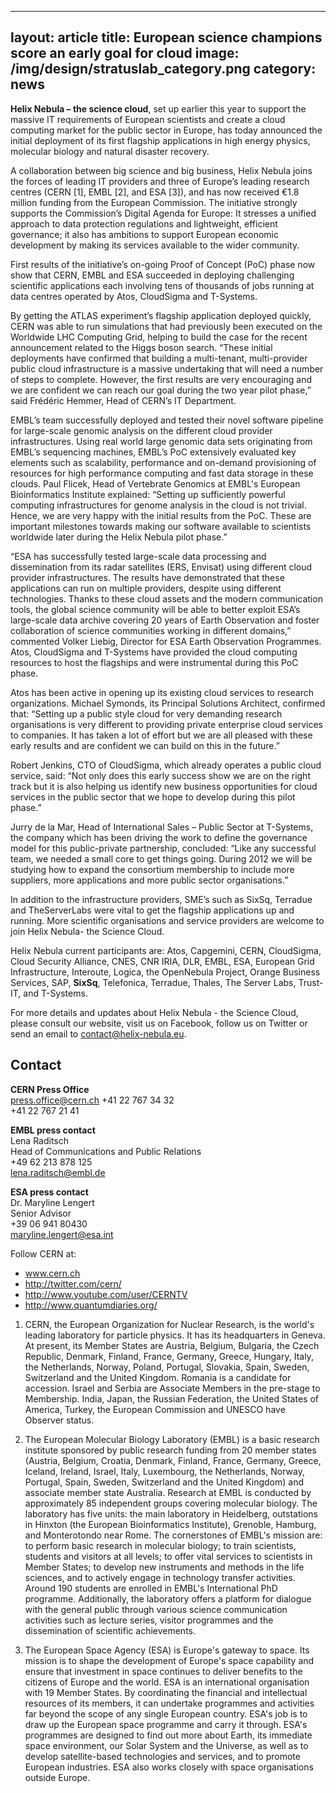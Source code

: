 
---
layout: article
title: European science champions score an early goal for cloud
image: /img/design/stratuslab_category.png
category: news
---

**Helix Nebula – the science cloud**, set up earlier this year to support the massive IT requirements of European scientists and create a cloud computing market for the public sector in Europe, has today announced the initial deployment of its first flagship applications in high energy physics, molecular biology and natural disaster recovery. 

A collaboration between big science and big business, Helix Nebula joins the forces of leading IT providers and three of Europe’s leading research centres (CERN [1], EMBL [2], and ESA [3]), and has now received €1.8 million funding from the European Commission. The initiative strongly supports the Commission’s Digital Agenda for Europe: It stresses a unified approach to data protection regulations and lightweight, efficient governance; it also has ambitions to support European economic development by making its services available to the wider community.

First results of the initiative’s on-going Proof of Concept (PoC) phase now show that CERN, EMBL and ESA succeeded in deploying challenging scientific applications each involving tens of thousands of jobs running at data centres operated by Atos, CloudSigma and T-Systems. 

By getting the ATLAS experiment’s flagship application deployed quickly, CERN was able to run simulations that had previously been executed on the Worldwide LHC Computing Grid, helping to build the case for the recent announcement related to the Higgs boson search. “These initial deployments have confirmed that building a multi-tenant, multi-provider public cloud infrastructure is a massive undertaking that will need a number of steps to complete. However, the first results are very encouraging and we are confident we can reach our goal during the two year pilot phase,” said Frédéric Hemmer, Head of CERN’s IT Department.

EMBL’s team successfully deployed and tested their novel software pipeline for large-scale genomic analysis on the different cloud provider infrastructures. Using real world large genomic data sets originating from EMBL’s sequencing machines, EMBL’s PoC extensively evaluated key elements such as scalability, performance and on-demand provisioning of resources for high performance computing and fast data storage in these clouds. Paul Flicek, Head of Vertebrate Genomics at EMBL's European Bioinformatics Institute explained: “Setting up sufficiently powerful computing infrastructures for genome analysis in the cloud is not trivial. Hence, we are very happy with the initial results from the PoC. These are important milestones towards making our software available to scientists worldwide later during the Helix Nebula pilot phase.”

“ESA has successfully tested large-scale data processing and dissemination from its radar satellites (ERS, Envisat) using different cloud provider infrastructures. The results have demonstrated that these applications can run on multiple providers, despite using different technologies. Thanks to these cloud assets and the modern communication tools, the global science community will be able to better exploit ESA’s large-scale data archive covering 20 years of Earth Observation and foster collaboration of science communities working in different domains,” commented Volker Liebig, Director for ESA Earth Observation Programmes. 
Atos, CloudSigma and T-Systems have provided the cloud computing resources to host the flagships and were instrumental during this PoC phase.

Atos has been active in opening up its existing cloud services to research organizations. Michael Symonds, its Principal Solutions Architect, confirmed that: “Setting up a public style cloud for very demanding research organisations is very different to providing private enterprise cloud services to companies. It has taken a lot of effort but we are all pleased with these early results and are confident we can build on this in the future.” 

Robert Jenkins, CTO of CloudSigma, which already operates a public cloud service, said: “Not only does this early success show we are on the right track but it is also helping us identify new business opportunities for cloud services in the public sector that we hope to develop during this pilot phase.”

Jurry de la Mar, Head of International Sales – Public Sector at T-Systems, the company which has been driving the work to define the governance model for this public-private partnership, concluded: “Like any successful team, we needed a small core to get things going. During 2012 we will be studying how to expand the consortium membership to include more suppliers, more applications and more public sector organisations.” 

In addition to the infrastructure providers, SME’s such as SixSq, Terradue and TheServerLabs were vital to get the flagship applications up and running. More scientific organisations and service providers are welcome to join Helix Nebula- the Science Cloud. 

Helix Nebula current participants are: Atos, Capgemini, CERN, CloudSigma, Cloud Security Alliance, CNES, CNR IRIA, DLR, EMBL, ESA, European Grid Infrastructure, Interoute, Logica, the OpenNebula Project, Orange Business Services, SAP, **SixSq**, Telefonica, Terradue, Thales, The Server Labs, Trust-IT, and T-Systems.

For more details and updates about Helix Nebula - the Science Cloud, please consult our website, visit us on Facebook, follow us on Twitter or send an email to [contact@helix-nebula.eu](mailto:contact@helix-nebula.eu).

Contact
-------

**CERN Press Office**  
[press.office@cern.ch](mailto:press.office@cern.ch)
+41 22 767 34 32  
+41 22 767 21 41

**EMBL press contact**  
Lena Raditsch  
Head of Communications and Public Relations  
+49 62 213 878 125  
[lena.raditsch@embl.de](mailto:maryline.lengert@esa.int)

**ESA press contact**  
Dr. Maryline Lengert  
Senior Advisor  
+39 06 941 80430  
[maryline.lengert@esa.int](mailto:maryline.lengert@esa.int)


Follow CERN at:

* www.cern.ch
* http://twitter.com/cern/
* http://www.youtube.com/user/CERNTV
* http://www.quantumdiaries.org/

1. CERN, the European Organization for Nuclear Research, is the world's leading laboratory for particle physics. It has its headquarters in Geneva. At present, its Member States are Austria, Belgium, Bulgaria, the Czech Republic, Denmark, Finland, France, Germany, Greece, Hungary, Italy, the Netherlands, Norway, Poland, Portugal, Slovakia, Spain, Sweden, Switzerland and the United Kingdom. Romania is a candidate for accession. Israel and Serbia are Associate Members in the pre-stage to Membership. India, Japan, the Russian Federation, the United States of America, Turkey, the European Commission and UNESCO have Observer status.

2. The European Molecular Biology Laboratory (EMBL) is a basic research institute sponsored by public research funding from 20 member states (Austria, Belgium, Croatia, Denmark, Finland, France, Germany, Greece, Iceland, Ireland, Israel, Italy, Luxembourg, the Netherlands, Norway, Portugal, Spain, Sweden, Switzerland and the United Kingdom) and associate member state Australia. Research at EMBL is conducted by approximately 85 independent groups covering molecular biology. The laboratory has five units: the main laboratory in Heidelberg, outstations in Hinxton (the European Bioinformatics Institute), Grenoble, Hamburg, and Monterotondo near Rome. The cornerstones of EMBL's mission are: to perform basic research in molecular biology; to train scientists, students and visitors at all levels; to offer vital services to scientists in Member States; to develop new instruments and methods in the life sciences, and to actively engage in technology transfer activities. Around 190 students are enrolled in EMBL's International PhD programme. Additionally, the laboratory offers a platform for dialogue with the general public through various science communication activities such as lecture series, visitor programmes and the dissemination of scientific achievements.

3. The European Space Agency (ESA) is Europe's gateway to space. Its mission is to shape the development of Europe's space capability and ensure that investment in space continues to deliver benefits to the citizens of Europe and the world. ESA is an international organisation with 19 Member States. By coordinating the financial and intellectual resources of its members, it can undertake programmes and activities far beyond the scope of any single European country. ESA's job is to draw up the European space programme and carry it through. ESA's programmes are designed to find out more about Earth, its immediate space environment, our Solar System and the Universe, as well as to develop satellite-based technologies and services, and to promote European industries. ESA also works closely with space organisations outside Europe.
